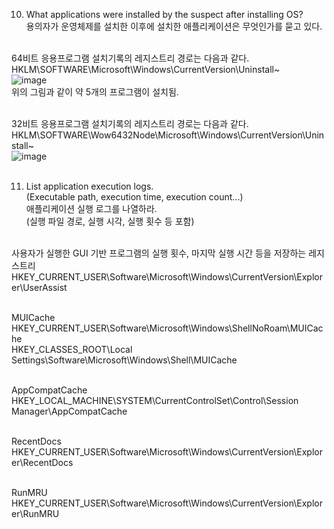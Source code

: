 10. What applications were installed by the suspect after installing OS?<br>
용의자가 운영체제를 설치한 이후에 설치한 애플리케이션은 무엇인가를 묻고 있다.<br><br>

64비트 응용프로그램 설치기록의 레지스트리 경로는 다음과 같다.<br>
HKLM\SOFTWARE\Microsoft\Windows\CurrentVersion\Uninstall\~<br>
![image](https://github.com/user-attachments/assets/ffb13344-37d2-437e-af91-e385a6457462)<br>
위의 그림과 같이 약 5개의 프로그램이 설치됨.<br><br>

32비트 응용프로그램 설치기록의 레지스트리 경로는 다음과 같다.<br>
HKLM\SOFTWARE\Wow6432Node\Microsoft\Windows\CurrentVersion\Uninstall\~<br>
![image](https://github.com/user-attachments/assets/2b3e6dfa-f840-48c1-a9df-78121a4cfa4d)<br><br>


11. List application execution logs.<br>
(Executable path, execution time, execution count...)<br>
애플리케이션 실행 로그를 나열하라.<br>
(실행 파일 경로, 실행 시각, 실행 횟수 등 포함)<br><br>

사용자가 실행한 GUI 기반 프로그램의 실행 횟수, 마지막 실행 시간 등을 저장하는 레지스트리<br>
HKEY_CURRENT_USER\Software\Microsoft\Windows\CurrentVersion\Explorer\UserAssist<br><br>

MUICache<br>
HKEY_CURRENT_USER\Software\Microsoft\Windows\ShellNoRoam\MUICache<br>
HKEY_CLASSES_ROOT\Local Settings\Software\Microsoft\Windows\Shell\MUICache<br><br>

AppCompatCache<br>
HKEY_LOCAL_MACHINE\SYSTEM\CurrentControlSet\Control\Session Manager\AppCompatCache<br><br>

RecentDocs<br>
HKEY_CURRENT_USER\Software\Microsoft\Windows\CurrentVersion\Explorer\RecentDocs<br><br>

RunMRU<br>
HKEY_CURRENT_USER\Software\Microsoft\Windows\CurrentVersion\Explorer\RunMRU<br><br>

